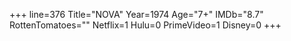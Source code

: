 +++
line=376
Title="NOVA"
Year=1974
Age="7+"
IMDb="8.7"
RottenTomatoes=""
Netflix=1
Hulu=0
PrimeVideo=1
Disney=0
+++

